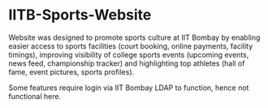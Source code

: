 # IITB-Sports-Website

Website was designed to promote sports culture at IIT Bombay by enabling easier access to sports facilities (court booking, online payments, facility timings), improving visibility of college sports events (upcoming events, news feed, championship tracker) and highlighting top athletes (hall of fame, event pictures, sports profiles).

Some features require login via IIT Bombay LDAP to function, hence not functional here.
